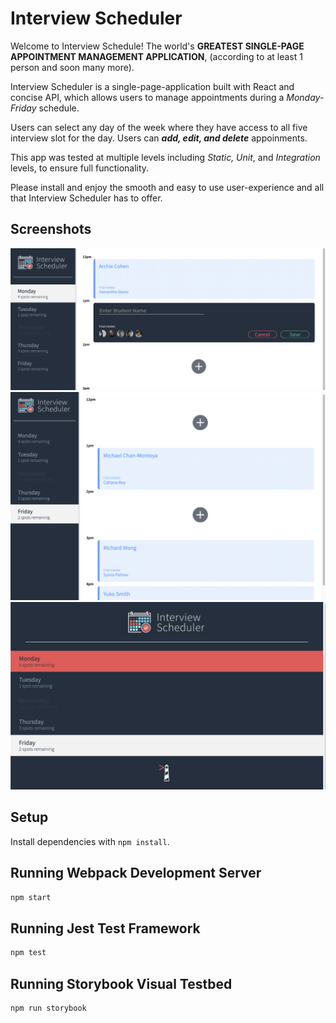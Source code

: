 # Interview Scheduler

Welcome to Interview Schedule! The world's **GREATEST SINGLE-PAGE APPOINTMENT MANAGEMENT APPLICATION**, (according to at least 1 person and soon many more).

Interview Scheduler is a single-page-application built with React and concise API, which allows users to manage appointments during a *Monday-Friday* schedule. 

Users can select any day of the week where they have access to all five interview slot for the day. Users can ***add, edit, and delete*** appoinments.

This app was tested at multiple levels including *Static, Unit*, and *Integration* levels, to ensure full functionality.

Please install and enjoy the smooth and easy to use user-experience and all that Interview Scheduler has to offer.

## Screenshots

!["Screenshot of the Appointment Form"](https://github.com/kcmoon/scheduler/blob/master/docs/appointment-form.png?raw=true)
!["Screenshot of the Appointmen List"](https://github.com/kcmoon/scheduler/blob/master/docs/appointment-list.png?raw=true)
!["Screenshot of Reactive Days List View"](https://github.com/kcmoon/scheduler/blob/master/docs/dayslist-reactive.png?raw=true)


## Setup

Install dependencies with `npm install`.

## Running Webpack Development Server

```sh
npm start
```

## Running Jest Test Framework

```sh
npm test
```

## Running Storybook Visual Testbed

```sh
npm run storybook
```
